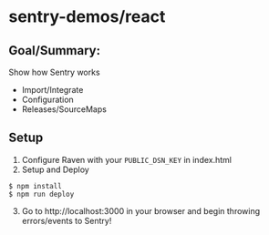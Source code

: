 # sentry-demos/react

## Goal/Summary:
Show how Sentry works
- Import/Integrate
- Configuration
- Releases/SourceMaps

## Setup
1. Configure Raven with your `PUBLIC_DSN_KEY` in index.html
2. Setup and Deploy
```
$ npm install
$ npm run deploy
```
3. Go to http://localhost:3000 in your browser and begin throwing errors/events to Sentry!
